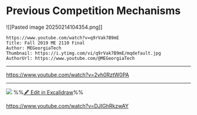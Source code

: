 # Previous Competition Mechanisms

![[Pasted image 20250214104354.png]]

```vid
https://www.youtube.com/watch?v=q9rVak7B9mE
Title: Fall 2019 ME 2110 Final
Author: MEGeorgiaTech
Thumbnail: https://i.ytimg.com/vi/q9rVak7B9mE/mqdefault.jpg
AuthorUrl: https://www.youtube.com/@MEGeorgiaTech
```


---
https://www.youtube.com/watch?v=2vh0RztW0PA

--- 

![](excalidraw-2025-02-14-11.11.54.excalidraw.svg)
%%[🖋 Edit in Excalidraw](excalidraw-2025-02-14-11.11.54.excalidraw.md)%%

https://www.youtube.com/watch?v=DJIGhRkzwAY